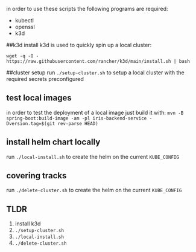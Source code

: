 in order to use these scripts the following programs are required:
* kubectl
* openssl
* k3d

##k3d install
k3d is used to quickly spin up a local cluster:

`wget -q -O - https://raw.githubusercontent.com/rancher/k3d/main/install.sh | bash`

##cluster setup
run `./setup-cluster.sh` to setup a local cluster with the required secrets preconfigured

## test local images
in order to test the deployment of a local image just build it with:
`mvn -B spring-boot:build-image -am -pl iris-backend-service -Dversion.tag=$(git rev-parse HEAD)`

## install helm chart locally
run `./local-install.sh` to create the helm on the current `KUBE_CONFIG`
## covering tracks
run `./delete-cluster.sh` to create the helm on the current `KUBE_CONFIG`

## TLDR
1. install k3d
2. `./setup-cluster.sh`
3. `./local-install.sh`
4. `./delete-cluster.sh`
